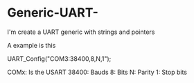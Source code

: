 # Generic-UART-
I'm create a UART generic with strings and pointers

A example is this 

UART_Config("COM3:38400,8,N,1");

COMx: Is the USART 
38400: Bauds 
8: Bits
N: Parity 
1: Stop bits 

